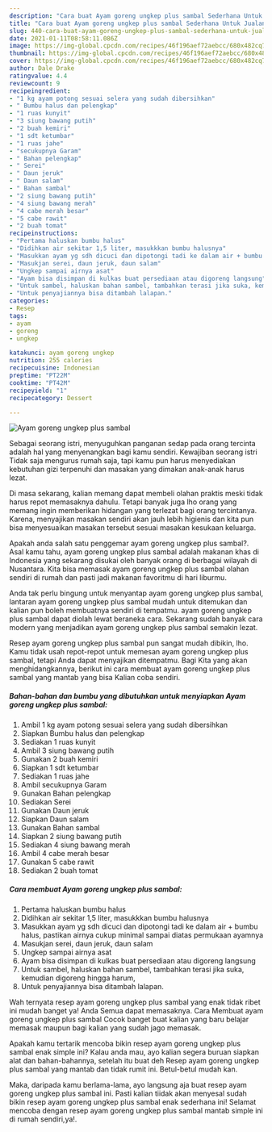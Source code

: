 ```yaml
---
description: "Cara buat Ayam goreng ungkep plus sambal Sederhana Untuk Jualan"
title: "Cara buat Ayam goreng ungkep plus sambal Sederhana Untuk Jualan"
slug: 440-cara-buat-ayam-goreng-ungkep-plus-sambal-sederhana-untuk-jualan
date: 2021-01-11T08:58:11.086Z
image: https://img-global.cpcdn.com/recipes/46f196aef72aebcc/680x482cq70/ayam-goreng-ungkep-plus-sambal-foto-resep-utama.jpg
thumbnail: https://img-global.cpcdn.com/recipes/46f196aef72aebcc/680x482cq70/ayam-goreng-ungkep-plus-sambal-foto-resep-utama.jpg
cover: https://img-global.cpcdn.com/recipes/46f196aef72aebcc/680x482cq70/ayam-goreng-ungkep-plus-sambal-foto-resep-utama.jpg
author: Dale Drake
ratingvalue: 4.4
reviewcount: 9
recipeingredient:
- "1 kg ayam potong sesuai selera yang sudah dibersihkan"
- " Bumbu halus dan pelengkap"
- "1 ruas kunyit"
- "3 siung bawang putih"
- "2 buah kemiri"
- "1 sdt ketumbar"
- "1 ruas jahe"
- "secukupnya Garam"
- " Bahan pelengkap"
- " Serei"
- " Daun jeruk"
- " Daun salam"
- " Bahan sambal"
- "2 siung bawang putih"
- "4 siung bawang merah"
- "4 cabe merah besar"
- "5 cabe rawit"
- "2 buah tomat"
recipeinstructions:
- "Pertama haluskan bumbu halus"
- "Didihkan air sekitar 1,5 liter, masukkkan bumbu halusnya"
- "Masukkan ayam yg sdh dicuci dan dipotongi tadi ke dalam air + bumbu halus, pastikan airnya cukup minimal sampai diatas permukaan ayamnya"
- "Masukjan serei, daun jeruk, daun salam"
- "Ungkep sampai airnya asat"
- "Ayam bisa disimpan di kulkas buat persediaan atau digoreng langsung"
- "Untuk sambel, haluskan bahan sambel, tambahkan terasi jika suka, kemudian digoreng hingga harum,"
- "Untuk penyajiannya bisa ditambah lalapan."
categories:
- Resep
tags:
- ayam
- goreng
- ungkep

katakunci: ayam goreng ungkep 
nutrition: 255 calories
recipecuisine: Indonesian
preptime: "PT22M"
cooktime: "PT42M"
recipeyield: "1"
recipecategory: Dessert

---
```



![Ayam goreng ungkep plus sambal](https://img-global.cpcdn.com/recipes/46f196aef72aebcc/680x482cq70/ayam-goreng-ungkep-plus-sambal-foto-resep-utama.jpg)

Sebagai seorang istri, menyuguhkan panganan sedap pada orang tercinta adalah hal yang menyenangkan bagi kamu sendiri. Kewajiban seorang istri Tidak saja mengurus rumah saja, tapi kamu pun harus menyediakan kebutuhan gizi terpenuhi dan masakan yang dimakan anak-anak harus lezat.

Di masa  sekarang, kalian memang dapat membeli olahan praktis meski tidak harus repot memasaknya dahulu. Tetapi banyak juga lho orang yang memang ingin memberikan hidangan yang terlezat bagi orang tercintanya. Karena, menyajikan masakan sendiri akan jauh lebih higienis dan kita pun bisa menyesuaikan masakan tersebut sesuai masakan kesukaan keluarga. 



Apakah anda salah satu penggemar ayam goreng ungkep plus sambal?. Asal kamu tahu, ayam goreng ungkep plus sambal adalah makanan khas di Indonesia yang sekarang disukai oleh banyak orang di berbagai wilayah di Nusantara. Kita bisa memasak ayam goreng ungkep plus sambal olahan sendiri di rumah dan pasti jadi makanan favoritmu di hari liburmu.

Anda tak perlu bingung untuk menyantap ayam goreng ungkep plus sambal, lantaran ayam goreng ungkep plus sambal mudah untuk ditemukan dan kalian pun boleh membuatnya sendiri di tempatmu. ayam goreng ungkep plus sambal dapat diolah lewat beraneka cara. Sekarang sudah banyak cara modern yang menjadikan ayam goreng ungkep plus sambal semakin lezat.

Resep ayam goreng ungkep plus sambal pun sangat mudah dibikin, lho. Kamu tidak usah repot-repot untuk memesan ayam goreng ungkep plus sambal, tetapi Anda dapat menyajikan ditempatmu. Bagi Kita yang akan menghidangkannya, berikut ini cara membuat ayam goreng ungkep plus sambal yang mantab yang bisa Kalian coba sendiri.

<!--inarticleads1-->

##### Bahan-bahan dan bumbu yang dibutuhkan untuk menyiapkan Ayam goreng ungkep plus sambal:

1. Ambil 1 kg ayam potong sesuai selera yang sudah dibersihkan
1. Siapkan  Bumbu halus dan pelengkap
1. Sediakan 1 ruas kunyit
1. Ambil 3 siung bawang putih
1. Gunakan 2 buah kemiri
1. Siapkan 1 sdt ketumbar
1. Sediakan 1 ruas jahe
1. Ambil secukupnya Garam
1. Gunakan  Bahan pelengkap
1. Sediakan  Serei
1. Gunakan  Daun jeruk
1. Siapkan  Daun salam
1. Gunakan  Bahan sambal
1. Siapkan 2 siung bawang putih
1. Sediakan 4 siung bawang merah
1. Ambil 4 cabe merah besar
1. Gunakan 5 cabe rawit
1. Sediakan 2 buah tomat




<!--inarticleads2-->

##### Cara membuat Ayam goreng ungkep plus sambal:

1. Pertama haluskan bumbu halus
1. Didihkan air sekitar 1,5 liter, masukkkan bumbu halusnya
1. Masukkan ayam yg sdh dicuci dan dipotongi tadi ke dalam air + bumbu halus, pastikan airnya cukup minimal sampai diatas permukaan ayamnya
1. Masukjan serei, daun jeruk, daun salam
1. Ungkep sampai airnya asat
1. Ayam bisa disimpan di kulkas buat persediaan atau digoreng langsung
1. Untuk sambel, haluskan bahan sambel, tambahkan terasi jika suka, kemudian digoreng hingga harum,
1. Untuk penyajiannya bisa ditambah lalapan.




Wah ternyata resep ayam goreng ungkep plus sambal yang enak tidak ribet ini mudah banget ya! Anda Semua dapat memasaknya. Cara Membuat ayam goreng ungkep plus sambal Cocok banget buat kalian yang baru belajar memasak maupun bagi kalian yang sudah jago memasak.

Apakah kamu tertarik mencoba bikin resep ayam goreng ungkep plus sambal enak simple ini? Kalau anda mau, ayo kalian segera buruan siapkan alat dan bahan-bahannya, setelah itu buat deh Resep ayam goreng ungkep plus sambal yang mantab dan tidak rumit ini. Betul-betul mudah kan. 

Maka, daripada kamu berlama-lama, ayo langsung aja buat resep ayam goreng ungkep plus sambal ini. Pasti kalian tiidak akan menyesal sudah bikin resep ayam goreng ungkep plus sambal enak sederhana ini! Selamat mencoba dengan resep ayam goreng ungkep plus sambal mantab simple ini di rumah sendiri,ya!.


